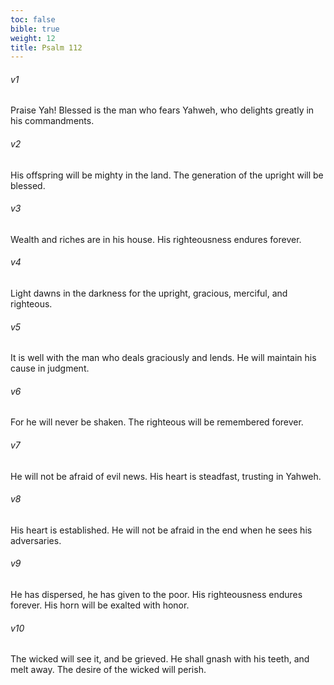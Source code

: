 ```yaml
---
toc: false
bible: true
weight: 12
title: Psalm 112
---
```




###### v1 
Praise Yah! Blessed is the man who fears Yahweh, who delights greatly in his commandments. 

###### v2 
His offspring will be mighty in the land. The generation of the upright will be blessed. 

###### v3 
Wealth and riches are in his house. His righteousness endures forever. 

###### v4 
Light dawns in the darkness for the upright, gracious, merciful, and righteous. 

###### v5 
It is well with the man who deals graciously and lends. He will maintain his cause in judgment. 

###### v6 
For he will never be shaken. The righteous will be remembered forever. 

###### v7 
He will not be afraid of evil news. His heart is steadfast, trusting in Yahweh. 

###### v8 
His heart is established. He will not be afraid in the end when he sees his adversaries. 

###### v9 
He has dispersed, he has given to the poor. His righteousness endures forever. His horn will be exalted with honor. 

###### v10 
The wicked will see it, and be grieved. He shall gnash with his teeth, and melt away. The desire of the wicked will perish.
